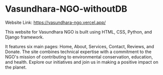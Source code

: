# Vasundhara-NGO-withoutDB

Website Link: https://vasundhara-ngo.vercel.app/


This website for Vasundhara NGO is built using HTML, CSS, Python, and Django framework. 

It features six main pages: Home, About, Services, Contact, Reviews, and Donate. The site combines technical expertise with a commitment to the NGO's mission of contributing to environmental conservation, education, and health. Explore our initiatives and join us in making a positive impact on the planet.

